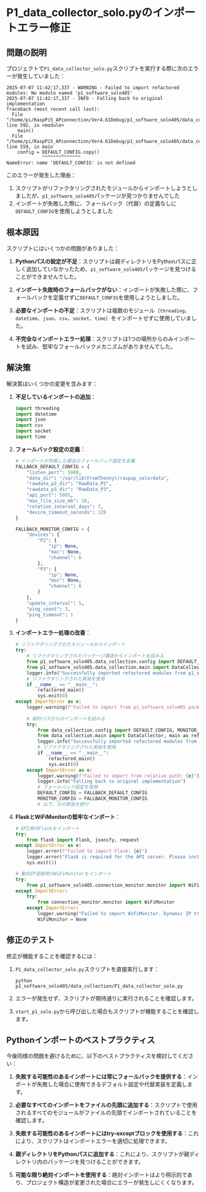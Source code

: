 # P1_data_collector_solo.pyのインポートエラー修正

## 問題の説明

プロジェクトで`P1_data_collector_solo.py`スクリプトを実行する際に次のエラーが発生していました：

```
2025-07-07 11:42:17,337 - WARNING - Failed to import refactored modules: No module named 'p1_software_solo405'
2025-07-07 11:42:17,337 - INFO - Falling back to original implementation
Traceback (most recent call last):
  File "/home/pi/RaspPi5_APconnection/Ver4.61Debug/p1_software_solo405/data_collection/P1_data_collector_solo.py", line 592, in <module>
    main()
  File "/home/pi/RaspPi5_APconnection/Ver4.61Debug/p1_software_solo405/data_collection/P1_data_collector_solo.py", line 559, in main
    config = DEFAULT_CONFIG.copy()
             ^^^^^^^^^^^^^^
NameError: name 'DEFAULT_CONFIG' is not defined
```

このエラーが発生した理由：
1. スクリプトがリファクタリングされたモジュールからインポートしようとしましたが、`p1_software_solo405`パッケージが見つかりませんでした
2. インポートが失敗した際に、フォールバック（代替）の定義なしに`DEFAULT_CONFIG`を使用しようとしました

## 根本原因

スクリプトにはいくつかの問題がありました：

1. **Pythonパスの設定が不足**：スクリプトは親ディレクトリをPythonパスに正しく追加していなかったため、`p1_software_solo405`パッケージを見つけることができませんでした。

2. **インポート失敗時のフォールバックがない**：インポートが失敗した際に、フォールバックを定義せずに`DEFAULT_CONFIG`を使用しようとしました。

3. **必要なインポートの不足**：スクリプトは複数のモジュール（`threading`、`datetime`、`json`、`csv`、`socket`、`time`）をインポートせずに使用していました。

4. **不完全なインポートエラー処理**：スクリプトは1つの場所からのみインポートを試み、堅牢なフォールバックメカニズムがありませんでした。

## 解決策

解決策はいくつかの変更を含みます：

1. **不足しているインポートの追加**：
   ```python
   import threading
   import datetime
   import json
   import csv
   import socket
   import time
   ```

2. **フォールバック設定の定義**：
   ```python
   # インポートが失敗した場合のフォールバック設定を定義
   FALLBACK_DEFAULT_CONFIG = {
       "listen_port": 5000,
       "data_dir": "/var/lib(FromThonny)/raspap_solo/data",
       "rawdata_p2_dir": "RawData_P2",
       "rawdata_p3_dir": "RawData_P3",
       "api_port": 5001,
       "max_file_size_mb": 10,
       "rotation_interval_days": 7,
       "device_timeout_seconds": 120
   }

   FALLBACK_MONITOR_CONFIG = {
       "devices": {
           "P2": {
               "ip": None,
               "mac": None,
               "channel": 6
           },
           "P3": {
               "ip": None,
               "mac": None,
               "channel": 6
           }
       },
       "update_interval": 5,
       "ping_count": 3,
       "ping_timeout": 1
   }
   ```

3. **インポートエラー処理の改善**：
   ```python
   # リファクタリングされたモジュールからインポート
   try:
       # リファクタリングされたパッケージ構造からインポートを試みる
       from p1_software_solo405.data_collection.config import DEFAULT_CONFIG, MONITOR_CONFIG
       from p1_software_solo405.data_collection.main import DataCollector, main as refactored_main
       logger.info("Successfully imported refactored modules from p1_software_solo405 package")
       # リファクタリングされた実装を使用
       if __name__ == "__main__":
           refactored_main()
           sys.exit(0)
   except ImportError as e:
       logger.warning(f"Failed to import from p1_software_solo405 package: {e}")
       
       # 相対パスからのインポートを試みる
       try:
           from data_collection.config import DEFAULT_CONFIG, MONITOR_CONFIG
           from data_collection.main import DataCollector, main as refactored_main
           logger.info("Successfully imported refactored modules from relative path")
           # リファクタリングされた実装を使用
           if __name__ == "__main__":
               refactored_main()
               sys.exit(0)
       except ImportError as e:
           logger.warning(f"Failed to import from relative path: {e}")
           logger.info("Falling back to original implementation")
           # フォールバック設定を使用
           DEFAULT_CONFIG = FALLBACK_DEFAULT_CONFIG
           MONITOR_CONFIG = FALLBACK_MONITOR_CONFIG
           # 以下、元の実装を続行
   ```

4. **FlaskとWiFiMonitorの堅牢なインポート**：
   ```python
   # API用のFlaskをインポート
   try:
       from flask import Flask, jsonify, request
   except ImportError as e:
       logger.error(f"Failed to import Flask: {e}")
       logger.error("Flask is required for the API server. Please install it with 'pip install flask'.")
       sys.exit(1)

   # 動的IP追跡用のWiFiMonitorをインポート
   try:
       from p1_software_solo405.connection_monitor.monitor import WiFiMonitor
   except ImportError:
       try:
           from connection_monitor.monitor import WiFiMonitor
       except ImportError:
           logger.warning("Failed to import WiFiMonitor. Dynamic IP tracking will be disabled.")
           WiFiMonitor = None
   ```

## 修正のテスト

修正が機能することを確認するには：

1. `P1_data_collector_solo.py`スクリプトを直接実行します：
   ```
   python p1_software_solo405/data_collection/P1_data_collector_solo.py
   ```

2. エラーが発生せず、スクリプトが期待通りに実行されることを確認します。

3. `start_p1_solo.py`から呼び出した場合もスクリプトが機能することを確認します。

## Pythonインポートのベストプラクティス

今後同様の問題を避けるために、以下のベストプラクティスを検討してください：

1. **失敗する可能性のあるインポートには常にフォールバックを提供する**：インポートが失敗した場合に使用できるデフォルト設定や代替実装を定義します。

2. **必要なすべてのインポートをファイルの先頭に追加する**：スクリプトで使用されるすべてのモジュールがファイルの先頭でインポートされていることを確認します。

3. **失敗する可能性のあるインポートにはtry-exceptブロックを使用する**：これにより、スクリプトはインポートエラーを適切に処理できます。

4. **親ディレクトリをPythonパスに追加する**：これにより、スクリプトが親ディレクトリ内のパッケージを見つけることができます。

5. **可能な限り絶対インポートを使用する**：絶対インポートはより明示的であり、プロジェクト構造が変更された場合にエラーが発生しにくくなります。